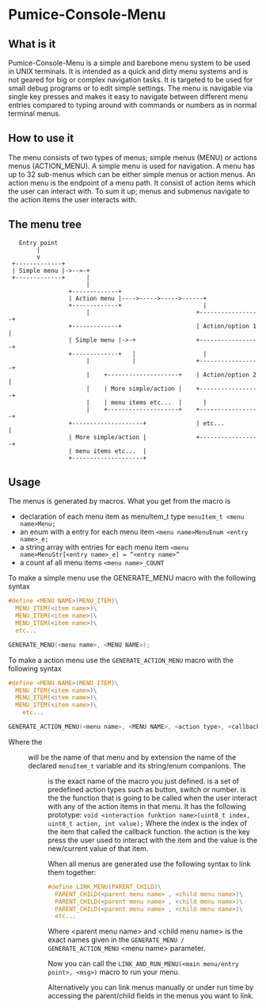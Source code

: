 # Pumice-Console-Menu

## What is it
Pumice-Console-Menu is a simple and barebone menu system to be used in UNIX terminals.
It is intended as a quick and dirty menu systems and is not geared for big or complex navigation tasks. 
It is targeted to be used for small debug programs or to edit simple settings.
The menu is navigable via single key presses and makes it easy to navigate between
different menu entries compared to typing around with commands or numbers as in normal terminal menus. 

## How to use it
The menu consists of two types of menus; simple menus (MENU) or actions menus (ACTION_MENU). 
A simple menu is used for navigation. A menu has up to 32 sub-menus which can be either simple 
menus or action menus. An action menu is the endpoint of a menu path. It consist of 
action items which the user can interact with. 
To sum it up; menus and submenus navigate to the action items the user interacts with.

## The menu tree
```
   Entry point
        |
        v
 +-------------+
 | Simple menu |->-->-+
 +-------------+      |
                      |
                 +-------------+
                 | Action menu |---->----->----->------+
                 +-------------+                       |
                      |                              +-----------------+
                 +-------------+                     | Action/option 1 |
                 | Simple menu |->-+                 +-----------------+  
                 +-------------+   |                   |
                      |            |                 +-----------------+
                      |    +--------------------+    | Action/option 2 |
                      |    | More simple/action |    +-----------------+
                      |    | menu items etc...  |      |
                      |    +--------------------+    +-----------------+
                 +--------------------+              | etc...          |
                 | More simple/action |              +-----------------+
                 | menu items etc...  | 
                 +--------------------+ 
```
## Usage
The menus is generated by macros. What you get from the macro is
 * declaration of each menu item as menuItem_t type
```menuItem_t <menu name>Menu;```
 * an enum with a entry for each menu item 
```<menu name>MenuEnum <entry name>_e;```
 * a string array with entries for each menu item 
```<menu name>MenuStr[<entry name>_e] = “<entry name>”```
 * a count af all menu items
```<menu name>_COUNT```

To make a simple menu use the GENERATE_MENU macro with the following syntax
```c
#define <MENU NAME>(MENU_ITEM)\
  MENU_ITEM(<item name>)\
  MENU_ITEM(<item name>)\
  MENU_ITEM(<item name>)\
  etc...

GENERATE_MENU(<menu name>, <MENU NAME>);
```
To make a action menu use the ```GENERATE_ACTION_MENU``` macro with the following syntax
```c
#define <MENU NAME>(MENU_ITEM)\
  MENU_ITEM(<item name>)\
  MENU_ITEM(<item name>)\
  MENU_ITEM(<item name>)\
 	etc...

GENERATE_ACTION_MENU(<menu name>, <MENU NAME>, <action type>, <callback>);
```
Where the <menu name> will be the name of that menu and by extension the name of the declared
```menuItem_t``` variable and its string/enum companions. The <MENU NAME> is the exact name of the macro
you just defined. <action type> is a set of predefined action types such as
button, switch or number. <callback> is the the function that is going to be called when 
the user interact with any of the action items in that menu. It has the following prototype: 
```void <interaction funktion name>(uint8_t index, uint8_t action, int value);```
Where the index is the index of the item that called the callback function.
the action is the key press the user used to interact with the item and the value is the new/current value of that item. 

When all menus are generated use the following syntax to link them together: 
```c
#define LINK_MENU(PARENT_CHILD)\
  PARENT_CHILD(<parent menu name> , <child menu name>)\
  PARENT_CHILD(<parent menu name> , <child menu name>)\
  PARENT_CHILD(<parent menu name> , <child menu name>)\
  etc...   	
```
Where \<parent menu name\> and \<child menu name\> is the exact names given 
in the ```GENERATE_MENU / GENERATE_ACTION_MENU``` \<menu name\> parameter.

Now you can call the ```LINK_AND_RUN_MENU(<main menu/entry point>, <msg>)``` macro to run your menu. 

Alternatively you can link menus manually or under run time by accessing the parent/child fields in the menus you want to link.
